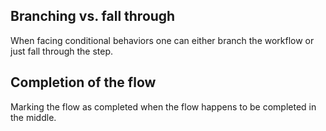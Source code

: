 ## Branching vs. fall through ##

When facing conditional behaviors one can either branch the workflow or just fall through the step.

## Completion of the flow ##

Marking the flow as completed when the flow happens to be completed in the middle.